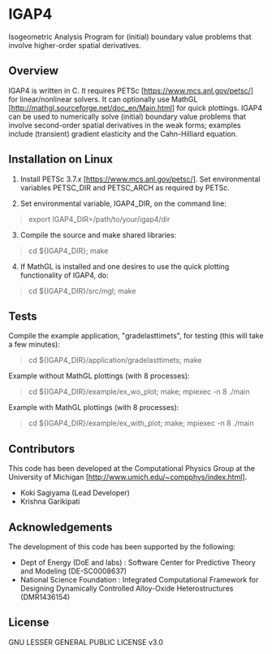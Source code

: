 # IGAP4
Isogeometric Analysis Program for (initial) boundary value problems that involve higher-order spatial derivatives. 

## Overview
IGAP4 is written in C. It requires PETSc [https://www.mcs.anl.gov/petsc/] for linear/nonlinear solvers. It can optionally use MathGL [http://mathgl.sourceforge.net/doc_en/Main.html] for quick plottings. 
IGAP4 can be used to numerically solve (initial) boundary value problems that involve second-order spatial derivatives in the weak forms; examples include (transient) gradient elasticity and the Cahn-Hilliard equation. 

## Installation on Linux

1) Install PETSc 3.7.x [https://www.mcs.anl.gov/petsc/]. Set environmental variables PETSC_DIR and PETSC_ARCH as required by PETSc.

2) Set environmental variable, IGAP4_DIR, on the command line:
> export IGAP4_DIR=/path/to/your/igap4/dir

3) Compile the source and make shared libraries:
> cd ${IGAP4_DIR}; make

4) If MathGL is installed and one desires to use the quick plotting functionality of IGAP4, do:
> cd ${IGAP4_DIR}/src/mgl; make

## Tests

Compile the example application, "gradelasttimets", for testing (this will take a few minutes):
> cd ${IGAP4_DIR}/application/gradelasttimets; make

Example without MathGL plottings (with 8 processes):
> cd ${IGAP4_DIR}/example/ex_wo_plot; make; mpiexec -n 8 ./main

Example with MathGL plottings (with 8 processes):
> cd ${IGAP4_DIR}/example/ex_with_plot; make; mpiexec -n 8 ./main

## Contributors

This code has been developed at the Computational Physics Group at the University of Michigan [http://www.umich.edu/~compphys/index.html].

- Koki Sagiyama (Lead Developer)
- Krishna Garikipati

## Acknowledgements

The development of this code has been supported by the following:

- Dept of Energy (DoE and labs) : Software Center for Predictive Theory and Modeling (DE-SC0008637) 
- National Science Foundation : Integrated Computational Framework for Designing Dynamically Controlled Alloy-Oxide Heterostructures (DMR1436154)

## License

GNU LESSER GENERAL PUBLIC LICENSE v3.0
